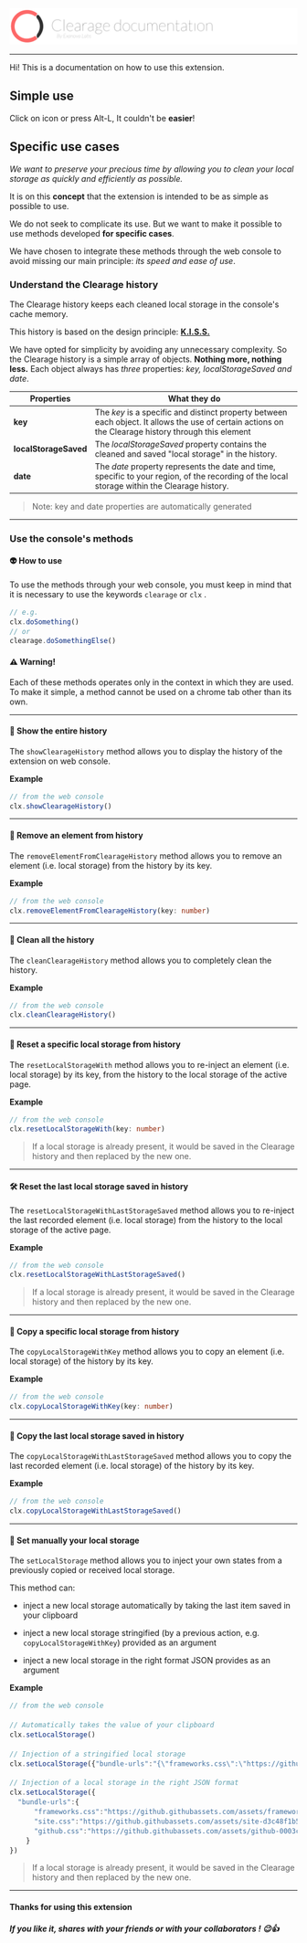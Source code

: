 ![Clearage Exanove Labs](https://github.com/ARKHN3B/Clearage/blob/master/images/promotional/banner.png)

***

Hi! This is a documentation on how to use this extension.


## Simple use

Click on icon or press Alt-L, It couldn't be **easier**!


## Specific use cases

*We want to preserve your precious time by allowing you to clean your local storage as quickly and efficiently as possible.* 

It is on this **concept** that the extension is intended to be as simple as possible to use.

We do not seek to complicate its use. But we want to make it possible to use methods developed **for specific cases**. 

We have chosen to integrate these methods through the web console to avoid missing our main principle: *its speed and ease of use*.

### Understand the Clearage history

The Clearage history keeps each cleaned local storage in the console's cache memory. 

This history is based on the design principle: [**K.I.S.S.**](https://en.wikipedia.org/wiki/KISS_principle)

We have opted for simplicity by avoiding any unnecessary complexity. So the Clearage history is a simple array of objects. **Nothing more, nothing less.** Each object always has *three* properties: *key, localStorageSaved and date*.

| Properties | What they do |
|--|--|
|**key**|The *key* is a specific and distinct property between each object. It allows the use of certain actions on the Clearage history through this element   
|**localStorageSaved**|The *localStorageSaved* property contains the cleaned and saved "local storage" in the history.
|**date**|The *date* property represents the date and time, specific to your region, of the recording of the local storage within the Clearage history.|
> Note: key and date properties are automatically generated 
***

### Use the console's methods

#### 👽 How to use

To use the methods through your web console, you must keep in mind that it is necessary to use the keywords `clearage` or `clx` .

```javascript
// e.g.
clx.doSomething()
// or
clearage.doSomethingElse()
```

#### ⚠️ **Warning!** 
Each of these methods operates only in the context in which they are used. To make it simple, a method cannot be used on a chrome tab other than its own.
***

#### 👾 Show the entire history

The  `showClearageHistory` method allows you to display the history of the extension on web console.

**Example**
```typescript
// from the web console
clx.showClearageHistory()
```

***

#### 🚀 Remove an element from history

The  `removeElementFromClearageHistory` method allows you to remove an element (i.e. local storage) from the history by its key.

**Example**
```typescript
// from the web console
clx.removeElementFromClearageHistory(key: number)
```

***

#### 🧨 Clean all the history

The  `cleanClearageHistory` method allows you to completely clean the history. 

**Example**
```typescript
// from the web console
clx.cleanClearageHistory()
```

***

#### 🔦 Reset a specific local storage from history

The  `resetLocalStorageWith` method allows you to re-inject an element (i.e. local storage) by its key, from the history to the local storage of the active page. 

**Example**
```typescript
// from the web console
clx.resetLocalStorageWith(key: number)
```
> If a local storage is already present, it would be saved in the Clearage history and then replaced by the new one.

***

#### 🛠 Reset the last local storage saved in history

The  `resetLocalStorageWithLastStorageSaved` method allows you to re-inject the last recorded element (i.e. local storage) from the history to the local storage of the active page.

**Example**
```typescript
// from the web console
clx.resetLocalStorageWithLastStorageSaved()
```
> If a local storage is already present, it would be saved in the Clearage history and then replaced by the new one.

***


#### 📡 Copy a specific local storage from history

The  `copyLocalStorageWithKey` method allows you to copy an element (i.e. local storage) of the history by its key. 

**Example**
```typescript
// from the web console
clx.copyLocalStorageWithKey(key: number)
```

***

#### 🔌 Copy the last local storage saved in history

The  `copyLocalStorageWithLastStorageSaved` method allows you to copy the last recorded element (i.e. local storage) of the history by its key.

**Example**
```typescript
// from the web console
clx.copyLocalStorageWithLastStorageSaved()
```

***

#### 🔋 Set manually your local storage

The  `setLocalStorage` method allows you to inject your own states from a previously copied or received local storage.

This method can:
- inject a new local storage automatically by taking the last item saved in your clipboard

- inject a new local storage stringified (by a previous action, e.g. `copyLocalStorageWithKey`) provided as an argument
	
- inject a new local storage in the right format JSON provides as an argument
	
**Example**
```typescript
// from the web console

// Automatically takes the value of your clipboard
clx.setLocalStorage()

// Injection of a stringified local storage
clx.setLocalStorage({"bundle-urls":"{\"frameworks.css\":\"https://github.githubassets.com/assets/frameworks-481a47a96965f6706fb41bae0d14b09a.css\",\"site.css\":\"https://github.githubassets.com/assets/site-d3c48f1b58ea95d9efb184fd4592b411.css\",\"github.css\":\"https://github.githubassets.com/assets/github-0003cf1223f3f480cee651b538355dcb.css\"}"})

// Injection of a local storage in the right JSON format
clx.setLocalStorage({  
  "bundle-urls":{  
	  "frameworks.css":"https://github.githubassets.com/assets/frameworks-481a47a96965f6706fb41bae0d14b09a.css",  
	  "site.css":"https://github.githubassets.com/assets/site-d3c48f1b58ea95d9efb184fd4592b411.css",  
	  "github.css":"https://github.githubassets.com/assets/github-0003cf1223f3f480cee651b538355dcb.css"
	}  
})
```
> If a local storage is already present, it would be saved in the Clearage history and then replaced by the new one.

***

#### Thanks for using this extension
##### If you like it, shares with your friends or with your collaborators ! 😉👍
